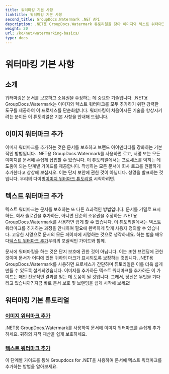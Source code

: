 ```yaml
---
title: 워터마킹 기본 사항
linktitle: 워터마킹 기본 사항
second_title: GroupDocs.Watermark .NET API
description: .NET용 GroupDocs.Watermark 튜토리얼을 찾아 이미지와 텍스트 워터마크를 손쉽게 추가하세요. 따라하기 쉬운 가이드로 문서를 보호하세요.
weight: 20
url: /ko/net/watermarking-basics/
type: docs
---
```

# 워터마킹 기본 사항

## 소개
워터마킹은 문서를 보호하고 소유권을 주장하는 데 중요한 기술입니다. .NET용 GroupDocs.Watermark는 이미지와 텍스트 워터마크를 모두 추가하기 위한 강력한 도구를 제공하여 이 프로세스를 단순화합니다. 워터마킹이 처음이시든 기술을 향상시키려는 분이든 이 튜토리얼은 기본 사항을 안내해 드립니다.

## 이미지 워터마크 추가

이미지 워터마크를 추가하는 것은 문서를 보호하고 브랜드 아이덴티티를 강화하는 기본적인 방법입니다. .NET용 GroupDocs.Watermark를 사용하면 로고, 서명 또는 모든 이미지를 문서에 손쉽게 삽입할 수 있습니다. 이 튜토리얼에서는 프로세스를 익히는 데 도움이 되는 단계별 가이드를 제공합니다. 작성하는 모든 문서에 회사 로고를 원활하게 추가한다고 상상해 보십시오. 이는 단지 보안에 관한 것이 아닙니다. 성명을 발표하는 것입니다. 우리의 다이빙[이미지 워터마크 튜토리얼](./add-image-watermark/) 시작하려면.

## 텍스트 워터마크 추가

 텍스트 워터마크는 문서를 보호하는 또 다른 효과적인 방법입니다. 문서를 기밀로 표시하든, 회사 슬로건을 추가하든, 아니면 단순히 소유권을 주장하든 .NET용 GroupDocs.Watermark를 사용하면 쉽게 할 수 있습니다. 이 튜토리얼에서는 텍스트 워터마크를 추가하는 과정을 안내하여 필요에 완벽하게 맞게 사용자 정의할 수 있습니다. 고유한 서명으로 문서의 모든 페이지에 서명하는 것으로 생각하세요. 하는 법을 배우다[텍스트 워터마크 추가](./add-text-watermark/)우리의 포괄적인 가이드와 함께.

문서에 워터마킹을 하는 것은 단지 보호에 관한 것이 아닙니다. 이는 또한 브랜딩에 관한 것이며 문서가 어디에 있든 귀하의 마크가 표시되도록 보장하는 것입니다. .NET용 GroupDocs.Watermark를 사용하면 프로세스가 간단하며 튜토리얼은 이를 더욱 쉽게 만들 수 있도록 설계되었습니다. 이미지를 추가하든 텍스트 워터마크를 추가하든 이 가이드는 매번 전문적인 결과를 얻는 데 도움이 될 것입니다. 그래서, 당신은 무엇을 기다리고 있습니까? 지금 바로 문서 보호 및 브랜딩을 쉽게 시작해 보세요!

## 워터마킹 기본 튜토리얼
### [이미지 워터마크 추가](./add-image-watermark/)
.NET용 GroupDocs.Watermark를 사용하여 문서에 이미지 워터마크를 손쉽게 추가하세요. 귀하의 지적 재산을 쉽게 보호하세요.
### [텍스트 워터마크 추가](./add-text-watermark/)
이 단계별 가이드를 통해 Groupdocs for .NET을 사용하여 문서에 텍스트 워터마크를 추가하는 방법을 알아보세요.